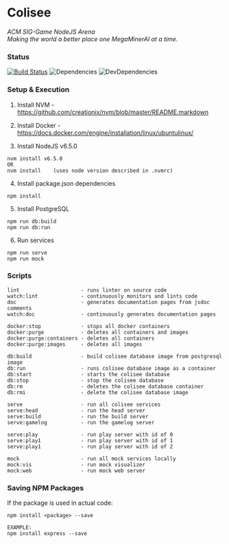 # Colisee
*ACM SIG-Game NodeJS Arena*  
_Making the world a better place one MegaMinerAI at a time._

### Status
[![Build Status](https://travis-ci.org/russleyshaw/Colisee.svg?branch=master)](https://travis-ci.org/russleyshaw/Colisee) ![Dependencies](https://david-dm.org/russleyshaw/Colisee.svg) ![DevDependencies](https://img.shields.io/david/dev/russleyshaw/Colisee.svg)


### Setup & Execution
1) Install NVM - https://github.com/creationix/nvm/blob/master/README.markdown  
2) Install Docker - https://docs.docker.com/engine/installation/linux/ubuntulinux/

3) Install NodeJS v6.5.0
```
nvm install v6.5.0
OR
nvm install    (uses node version described in .nvmrc)
```

4) Install package.json dependencies
```
npm install
```

5) Install PostgreSQL
```
npm run db:build
npm run db:run
```

6) Run services
```
npm run serve
npm run mock
```

### Scripts
```
lint                    - runs linter on source code
watch:lint              - continuously monitors and lints code
doc                     - generates documentation pages from jsdoc comments
watch:doc               - continuously generates documentation pages

docker:stop             - stops all docker containers
docker:purge            - deletes all containers and images
docker:purge:containers - deletes all containers
docker:purge:images     - deletes all images

db:build                - build colisee database image from postgresql image
db:run                  - runs colisee database image as a container
db:start                - starts the colisee database
db:stop                 - stop the colisee database
db:rm                   - deletes the colisee database container
db:rmi                  - delete the colisee database image

serve                   - run all colisee services
serve:head              - run the head server
serve:build             - run the build server
serve:gamelog           - run the gamelog server

serve:play              - run play server with id of 0
serve:play1             - run play server with id of 1
serve:play1             - run play server with id of 2

mock                    - run all mock services locally
mock:vis                - run mock visualizer
mock:web                - run mock web server
```

### Saving NPM Packages
If the package is used in actual code:  
```
npm install <package> --save

EXAMPLE:
npm install express --save
```
